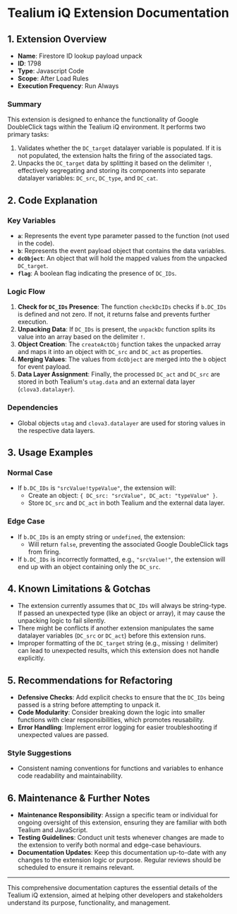 # Tealium iQ Extension Documentation

## 1. Extension Overview

- **Name**: Firestore ID lookup payload unpack
- **ID**: 1798
- **Type**: Javascript Code
- **Scope**: After Load Rules
- **Execution Frequency**: Run Always

### Summary
This extension is designed to enhance the functionality of Google DoubleClick tags within the Tealium iQ environment. It performs two primary tasks:
1. Validates whether the `DC_target` datalayer variable is populated. If it is not populated, the extension halts the firing of the associated tags.
2. Unpacks the `DC_target` data by splitting it based on the delimiter `!`, effectively segregating and storing its components into separate datalayer variables: `DC_src`, `DC_type`, and `DC_cat`.

## 2. Code Explanation

### Key Variables
- **`a`**: Represents the event type parameter passed to the function (not used in the code).
- **`b`**: Represents the event payload object that contains the data variables.
- **`dcObject`**: An object that will hold the mapped values from the unpacked `DC_target`.
- **`flag`**: A boolean flag indicating the presence of `DC_IDs`.

### Logic Flow
1. **Check for `DC_IDs` Presence**: The function `checkDcIDs` checks if `b.DC_IDs` is defined and not zero. If not, it returns false and prevents further execution.
2. **Unpacking Data**: If `DC_IDs` is present, the `unpackDc` function splits its value into an array based on the delimiter `!`.
3. **Object Creation**: The `createActObj` function takes the unpacked array and maps it into an object with `DC_src` and `DC_act` as properties.
4. **Merging Values**: The values from `dcObject` are merged into the `b` object for event payload.
5. **Data Layer Assignment**: Finally, the processed `DC_act` and `DC_src` are stored in both Tealium's `utag.data` and an external data layer (`clova3.datalayer`).

### Dependencies
- Global objects `utag` and `clova3.datalayer` are used for storing values in the respective data layers.

## 3. Usage Examples

### Normal Case
- If `b.DC_IDs` is `"srcValue!typeValue"`, the extension will:
  - Create an object: `{ DC_src: "srcValue", DC_act: "typeValue" }`.
  - Store `DC_src` and `DC_act` in both Tealium and the external data layer.

### Edge Case
- If `b.DC_IDs` is an empty string or `undefined`, the extension:
  - Will return `false`, preventing the associated Google DoubleClick tags from firing.
- If `b.DC_IDs` is incorrectly formatted, e.g., `"srcValue!"`, the extension will end up with an object containing only the `DC_src`.

## 4. Known Limitations & Gotchas

- The extension currently assumes that `DC_IDs` will always be string-type. If passed an unexpected type (like an object or array), it may cause the unpacking logic to fail silently.
- There might be conflicts if another extension manipulates the same datalayer variables (`DC_src` or `DC_act`) before this extension runs.
- Improper formatting of the `DC_target` string (e.g., missing `!` delimiter) can lead to unexpected results, which this extension does not handle explicitly.

## 5. Recommendations for Refactoring

- **Defensive Checks**: Add explicit checks to ensure that the `DC_IDs` being passed is a string before attempting to unpack it.
- **Code Modularity**: Consider breaking down the logic into smaller functions with clear responsibilities, which promotes reusability.
- **Error Handling**: Implement error logging for easier troubleshooting if unexpected values are passed.

### Style Suggestions
- Consistent naming conventions for functions and variables to enhance code readability and maintainability.

## 6. Maintenance & Further Notes

- **Maintenance Responsibility**: Assign a specific team or individual for ongoing oversight of this extension, ensuring they are familiar with both Tealium and JavaScript.
- **Testing Guidelines**: Conduct unit tests whenever changes are made to the extension to verify both normal and edge-case behaviours.
- **Documentation Updates**: Keep this documentation up-to-date with any changes to the extension logic or purpose. Regular reviews should be scheduled to ensure it remains relevant.

--- 

This comprehensive documentation captures the essential details of the Tealium iQ extension, aimed at helping other developers and stakeholders understand its purpose, functionality, and management.